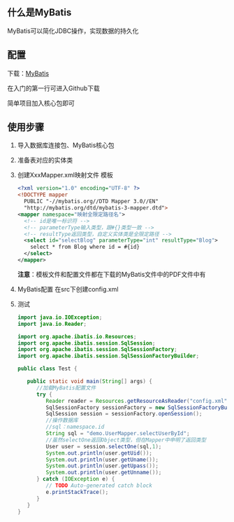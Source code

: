 ## 什么是MyBatis
MyBatis可以简化JDBC操作，实现数据的持久化

## 配置
下载：[MyBatis](http://www.mybatis.org/mybatis-3/zh/getting-started.html)

在入门的第一行可进入Github下载

简单项目加入核心包即可

## 使用步骤
1. 导入数据库连接包、MyBatis核心包
2. 准备表对应的实体类
3. 创建XxxMapper.xml映射文件
   模板
   ```xml
   <?xml version="1.0" encoding="UTF-8" ?>
   <!DOCTYPE mapper
     PUBLIC "-//mybatis.org//DTD Mapper 3.0//EN"
     "http://mybatis.org/dtd/mybatis-3-mapper.dtd">
   <mapper namespace="映射全限定路径名">
     <!-- id是唯一标识符 -->
     <!-- parameterType输入类型，跟#{}类型一致 -->
     <!-- resultType返回类型，自定义实体类是全限定路径 -->
     <select id="selectBlog" parameterType="int" resultType="Blog">
       select * from Blog where id = #{id}
     </select>
   </mapper>
   ```
   **注意**：模板文件和配置文件都在下载的MyBatis文件中的PDF文件中有

4. MyBatis配置
   在src下创建config.xml
   
   
5. 测试
   ```java
   import java.io.IOException;
   import java.io.Reader;

   import org.apache.ibatis.io.Resources;
   import org.apache.ibatis.session.SqlSession;
   import org.apache.ibatis.session.SqlSessionFactory;
   import org.apache.ibatis.session.SqlSessionFactoryBuilder;

   public class Test {

      public static void main(String[] args) {
         //加载MyBatis配置文件
         try {
            Reader reader = Resources.getResourceAsReader("config.xml");
            SqlSessionFactory sessionFactory = new SqlSessionFactoryBuilder().build(reader);
            SqlSession session = sessionFactory.openSession();
            //操作数据库
            //sql：namespace.id
            String sql = "demo.UserMapper.selectUserById";
            //虽然selectOne返回Object类型，但在Mapper中申明了返回类型
            User user = session.selectOne(sql,1);
            System.out.println(user.getUid());
            System.out.println(user.getUname());
            System.out.println(user.getUpass());
            System.out.println(user.getUnname());
         } catch (IOException e) {
            // TODO Auto-generated catch block
            e.printStackTrace();
         }
      }
   }

   ```
